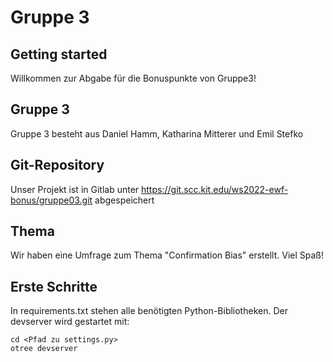 # Gruppe 3


## Getting started

Willkommen zur Abgabe für die Bonuspunkte von Gruppe3!

## Gruppe 3

Gruppe 3 besteht aus Daniel Hamm, Katharina Mitterer und Emil Stefko

## Git-Repository

Unser Projekt ist in Gitlab unter https://git.scc.kit.edu/ws2022-ewf-bonus/gruppe03.git abgespeichert

## Thema

Wir haben eine Umfrage zum Thema "Confirmation Bias" erstellt. Viel Spaß!

## Erste Schritte

In requirements.txt stehen alle benötigten Python-Bibliotheken. 
Der devserver wird gestartet mit:

```
cd <Pfad zu settings.py>
otree devserver
```
